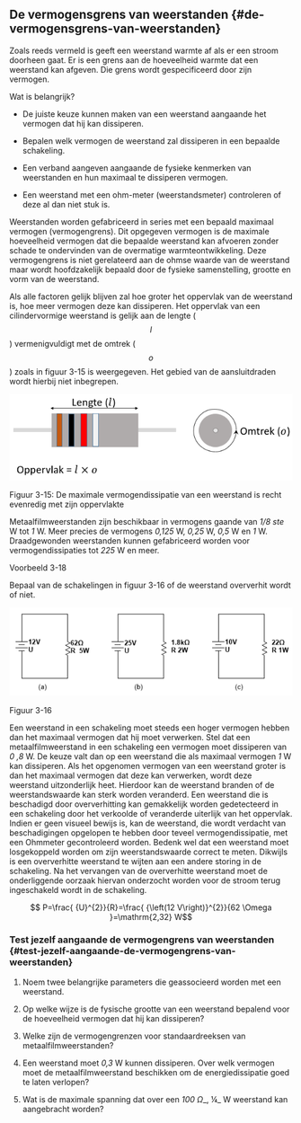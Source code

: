 ## De vermogensgrens van weerstanden {#de-vermogensgrens-van-weerstanden}

Zoals reeds vermeld is geeft een weerstand warmte af als er een stroom doorheen gaat. Er is een grens aan de hoeveelheid warmte dat een weerstand kan afgeven. Die grens wordt gespecificeerd door zijn vermogen.

Wat is belangrijk?

*   De juiste keuze kunnen maken van een weerstand aangaande het vermogen dat hij kan dissiperen.

*   Bepalen welk vermogen de weerstand zal dissiperen in een bepaalde schakeling.

*   Een verband aangeven aangaande de fysieke kenmerken van weerstanden en hun maximaal te dissiperen vermogen.

*   Een weerstand met een ohm-meter (weerstandsmeter) controleren of deze al dan niet stuk is.

Weerstanden worden gefabriceerd in series met een bepaald maximaal vermogen (vermogengrens). Dit opgegeven vermogen is de maximale hoeveelheid vermogen dat die bepaalde weerstand kan afvoeren zonder schade te ondervinden van de overmatige warmteontwikkeling. Deze vermogengrens is niet gerelateerd aan de ohmse waarde van de weerstand maar wordt hoofdzakelijk bepaald door de fysieke samenstelling, grootte en vorm van de weerstand.

Als alle factoren gelijk blijven zal hoe groter het oppervlak van de weerstand is, hoe meer vermogen deze kan dissiperen. Het oppervlak van een cilindervormige weerstand is gelijk aan de lengte ( $$ l$$ ) vermenigvuldigt met de omtrek ( $$ o$$ ) zoals in figuur 3-15 is weergegeven. Het gebied van de aansluitdraden wordt hierbij niet inbegrepen.

![](/assets/afbeelding_308.png)

Figuur 3-15: De maximale vermogendissipatie van een weerstand is recht evenredig met zijn oppervlakte

Metaalfilmweerstanden zijn beschikbaar in vermogens gaande van _1/8_ _ste_ W tot _1_ W. Meer precies de vermogens _0,125_ W, _0,25_ W, _0,5_ W en _1_ W. Draadgewonden weerstanden kunnen gefabriceerd worden voor vermogendissipaties tot _225_ W en meer.

Voorbeeld 3-18

Bepaal van de schakelingen in figuur 3-16 of de weerstand oververhit wordt of niet.

![](/assets/afbeelding_11572.png)

Figuur 3-16

Een weerstand in een schakeling moet steeds een hoger vermogen hebben dan het maximaal vermogen dat hij moet verwerken. Stel dat een metaalfilmweerstand in een schakeling een vermogen moet dissiperen van _0_ _,8_ W. De keuze valt dan op een weerstand die als maximaal vermogen _1_ W kan dissiperen. Als het opgenomen vermogen van een weerstand groter is dan het maximaal vermogen dat deze kan verwerken, wordt deze weerstand uitzonderlijk heet. Hierdoor kan de weerstand branden of de weerstandswaarde kan sterk worden veranderd. Een weerstand die is beschadigd door oververhitting kan gemakkelijk worden gedetecteerd in een schakeling door het verkoolde of veranderde uiterlijk van het oppervlak. Indien er geen visueel bewijs is, kan de weerstand, die wordt verdacht van beschadigingen opgelopen te hebben door teveel vermogendissipatie, met een Ohmmeter gecontroleerd worden. Bedenk wel dat een weerstand moet losgekoppeld worden om zijn weerstandswaarde correct te meten. Dikwijls is een oververhitte weerstand te wijten aan een andere storing in de schakeling. Na het vervangen van de oververhitte weerstand moet de onderliggende oorzaak hiervan onderzocht worden voor de stroom terug ingeschakeld wordt in de schakeling.

$$ P=\frac{ {U}^{2}}{R}=\frac{ {\left(12 V\right)}^{2}}{62 \Omega }=\mathrm{2,32} W$$

### Test jezelf aangaande de vermogengrens van weerstanden {#test-jezelf-aangaande-de-vermogengrens-van-weerstanden}

1.  Noem twee belangrijke parameters die geassocieerd worden met een weerstand.

2.  Op welke wijze is de fysische grootte van een weerstand bepalend voor de hoeveelheid vermogen dat hij kan dissiperen?

3.  Welke zijn de vermogengrenzen voor standaardreeksen van metaalfilmweerstanden?

4.  Een weerstand moet _0,3_ W kunnen dissiperen. Over welk vermogen moet de metaalfilmweerstand beschikken om de energiedissipatie goed te laten verlopen?

5.  Wat is de maximale spanning dat over een _100_ _Ω__, ¼_ W weerstand kan aangebracht worden?